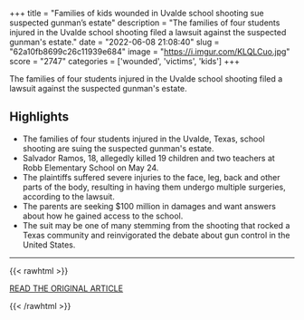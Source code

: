 +++
title = "Families of kids wounded in Uvalde school shooting sue suspected gunman’s estate"
description = "The families of four students injured in the Uvalde school shooting filed a lawsuit against the suspected gunman's estate."
date = "2022-06-08 21:08:40"
slug = "62a10fb8699c26c11939e684"
image = "https://i.imgur.com/KLQLCuo.jpg"
score = "2747"
categories = ['wounded', 'victims', 'kids']
+++

The families of four students injured in the Uvalde school shooting filed a lawsuit against the suspected gunman's estate.

## Highlights

- The families of four students injured in the Uvalde, Texas, school shooting are suing the suspected gunman's estate.
- Salvador Ramos, 18, allegedly killed 19 children and two teachers at Robb Elementary School on May 24.
- The plaintiffs suffered severe injuries to the face, leg, back and other parts of the body, resulting in having them undergo multiple surgeries, according to the lawsuit.
- The parents are seeking $100 million in damages and want answers about how he gained access to the school.
- The suit may be one of many stemming from the shooting that rocked a Texas community and reinvigorated the debate about gun control in the United States.

---

{{< rawhtml >}}
  <p class="article-category">
    <a target="_blank" href="https://abcnews.go.com/US/families-kids-wounded-uvalde-school-shooting-sue-suspected/story?id=85240503">READ THE ORIGINAL ARTICLE</a>
  </p>
{{< /rawhtml >}}
